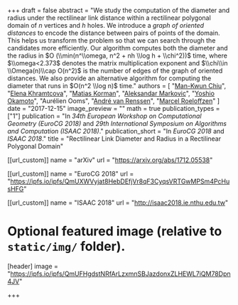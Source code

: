 +++
draft = false
abstract = "We study the computation of the diameter and radius under the rectilinear link distance within a rectilinear polygonal domain of $n$ vertices and $h$ holes. We introduce a *graph of oriented distances* to encode the distance between pairs of points of the domain. This helps us transform the problem so that we can search through the candidates more efficiently. Our algorithm computes both the diameter and the radius in $O (\\min(n^\\omega, n^2 + nh \\log h + \\chi^2))$ time, where $\\omega<2.373$ denotes the matrix multiplication exponent and $\\chi\\in \\Omega(n)\\cap O(n^2)$ is the number of edges of the graph of oriented distances. We also provide an alternative algorithm for computing the diameter that runs in $O(n^2 \\log n)$ time."
authors = [
"[Man-Kwun Chiu](https://chiumk.github.io)",
"[Elena Khramtcova](http://homepages.ulb.ac.be/~ekhramtc)",
"[Matias Korman](https://engineering.tufts.edu/people/faculty/matias-korman)",
"[Aleksandar Markovic](https://research.tue.nl/en/persons/aleksandar-markovic)",
"[Yoshio Okamoto](http://dopal.cs.uec.ac.jp/okamotoy)",
"Aurélien Ooms",
"[André van Renssen](https://sydney.edu.au/engineering/people/andre.vanrenssen.php)",
"[Marcel Roeloffzen](https://www.win.tue.nl/~mroeloff)"
]
date = "2017-12-15"
image_preview = ""
math = true
publication_types = ["1"]
publication = "In *34th European Workshop on Computational Geometry (EuroCG 2018)* and *29th International Symposium on Algorithms and Computation (ISAAC 2018)*."
publication_short = "In *EuroCG 2018* and *ISAAC 2018*."
title = "Rectilinear Link Diameter and Radius in a Rectilinear Polygonal Domain"

[[url_custom]]
name = "arXiv"
url = "https://arxiv.org/abs/1712.05538"

[[url_custom]]
name = "EuroCG 2018"
url = "https://ipfs.io/ipfs/QmUXWVyjat8HebDEfjVr8qF3CyqsVRTGwMPSm4PcHusHFG"

[[url_custom]]
name = "ISAAC 2018"
url = "http://isaac2018.ie.nthu.edu.tw"

# Optional featured image (relative to `static/img/` folder).
[header]
image = "https://ipfs.io/ipfs/QmUFHgdstNRfArLzxmnSBJazdonxZLHEWL7iQM78Dpn4JV"

+++

<!--More detail can easily be written here using *Markdown* and $\\rm \\LaTeX$ math code.-->
